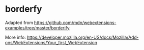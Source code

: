# borderfy
Adapted from https://github.com/mdn/webextensions-examples/tree/master/borderify

More info: https://developer.mozilla.org/en-US/docs/Mozilla/Add-ons/WebExtensions/Your_first_WebExtension
